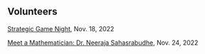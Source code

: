 ## Volunteers

[Strategic Game Night](1-sgn.tsv), Nov. 18, 2022

[Meet a Mathematician: Dr. Neeraja Sahasrabudhe](2-mam.tsv), Nov. 24, 2022
